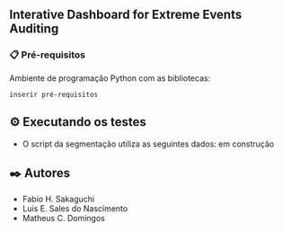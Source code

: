 ## Interative Dashboard for Extreme Events Auditing

### 📋 Pré-requisitos

Ambiente de programação Python com as bibliotecas:

```
inserir pré-requisitos	
```

## ⚙️ Executando os testes

- O script da segmentação utiliza as seguintes dados: em construção

## ✒️ Autores
- Fabio H. Sakaguchi
- Luis E. Sales do Nascimento
- Matheus C. Domingos

